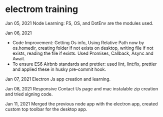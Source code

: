 # electrom training

Jan 05, 2021 Node Learning: FS, OS, and DotEnv are the modules used.

Jan 06, 2021

- Code Improvement: Getting Os info, Using Relative Path now by os.homedir, creating folder if not exists on desktop, writing file if not exists, reading the file if exists. Used Promises, Callback, Async and Await.
- To ensure ES6 Airbnb standards and prettier: used lint, lint:fix, prettier and applied these in husky pre-commit hook.

Jan 07, 2021 Electron Js app creation and learning.

Jan 08, 2021 Responsive Contact Us page and mac instalable zip creation and tried signing code.

Jan 11, 2021 Merged the previous node app with the electron app, created custom top toolbar for the desktop app.
